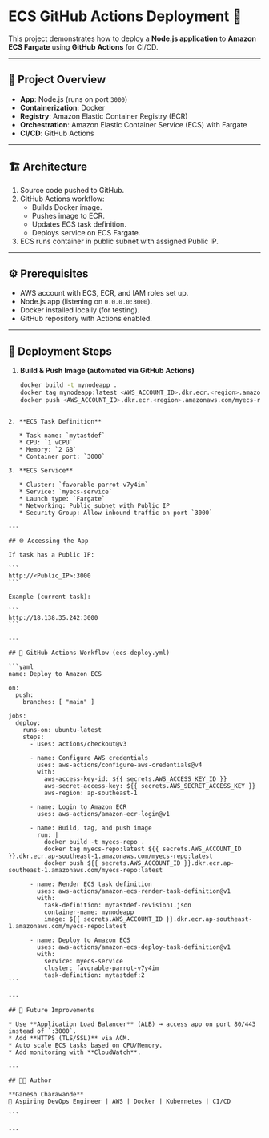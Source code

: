 
# ECS GitHub Actions Deployment 🚀

This project demonstrates how to deploy a **Node.js application** to **Amazon ECS Fargate** using **GitHub Actions** for CI/CD.

---

## 📌 Project Overview
- **App**: Node.js (runs on port `3000`)
- **Containerization**: Docker
- **Registry**: Amazon Elastic Container Registry (ECR)
- **Orchestration**: Amazon Elastic Container Service (ECS) with Fargate
- **CI/CD**: GitHub Actions

---

## 🏗️ Architecture
1. Source code pushed to GitHub.
2. GitHub Actions workflow:
   - Builds Docker image.
   - Pushes image to ECR.
   - Updates ECS task definition.
   - Deploys service on ECS Fargate.
3. ECS runs container in public subnet with assigned Public IP.

---

## ⚙️ Prerequisites
- AWS account with ECS, ECR, and IAM roles set up.
- Node.js app (listening on `0.0.0.0:3000`).
- Docker installed locally (for testing).
- GitHub repository with Actions enabled.

---

## 🚀 Deployment Steps
1. **Build & Push Image (automated via GitHub Actions)**
   ```bash
   docker build -t mynodeapp .
   docker tag mynodeapp:latest <AWS_ACCOUNT_ID>.dkr.ecr.<region>.amazonaws.com/myecs-repo:latest
   docker push <AWS_ACCOUNT_ID>.dkr.ecr.<region>.amazonaws.com/myecs-repo:latest
````

2. **ECS Task Definition**

   * Task name: `mytastdef`
   * CPU: `1 vCPU`
   * Memory: `2 GB`
   * Container port: `3000`

3. **ECS Service**

   * Cluster: `favorable-parrot-v7y4im`
   * Service: `myecs-service`
   * Launch type: `Fargate`
   * Networking: Public subnet with Public IP
   * Security Group: Allow inbound traffic on port `3000`

---

## 🌐 Accessing the App

If task has a Public IP:

```
http://<Public_IP>:3000
```

Example (current task):

```
http://18.138.35.242:3000
```

---

## 📜 GitHub Actions Workflow (ecs-deploy.yml)

```yaml
name: Deploy to Amazon ECS

on:
  push:
    branches: [ "main" ]

jobs:
  deploy:
    runs-on: ubuntu-latest
    steps:
      - uses: actions/checkout@v3
      
      - name: Configure AWS credentials
        uses: aws-actions/configure-aws-credentials@v4
        with:
          aws-access-key-id: ${{ secrets.AWS_ACCESS_KEY_ID }}
          aws-secret-access-key: ${{ secrets.AWS_SECRET_ACCESS_KEY }}
          aws-region: ap-southeast-1

      - name: Login to Amazon ECR
        uses: aws-actions/amazon-ecr-login@v1

      - name: Build, tag, and push image
        run: |
          docker build -t myecs-repo .
          docker tag myecs-repo:latest ${{ secrets.AWS_ACCOUNT_ID }}.dkr.ecr.ap-southeast-1.amazonaws.com/myecs-repo:latest
          docker push ${{ secrets.AWS_ACCOUNT_ID }}.dkr.ecr.ap-southeast-1.amazonaws.com/myecs-repo:latest

      - name: Render ECS task definition
        uses: aws-actions/amazon-ecs-render-task-definition@v1
        with:
          task-definition: mytastdef-revision1.json
          container-name: mynodeapp
          image: ${{ secrets.AWS_ACCOUNT_ID }}.dkr.ecr.ap-southeast-1.amazonaws.com/myecs-repo:latest

      - name: Deploy to Amazon ECS
        uses: aws-actions/amazon-ecs-deploy-task-definition@v1
        with:
          service: myecs-service
          cluster: favorable-parrot-v7y4im
          task-definition: mytastdef:2
```

---

## 🔮 Future Improvements

* Use **Application Load Balancer** (ALB) → access app on port 80/443 instead of `:3000`.
* Add **HTTPS (TLS/SSL)** via ACM.
* Auto scale ECS tasks based on CPU/Memory.
* Add monitoring with **CloudWatch**.

---

## 🧑‍💻 Author

**Ganesh Charawande**
🚀 Aspiring DevOps Engineer | AWS | Docker | Kubernetes | CI/CD

```

---

